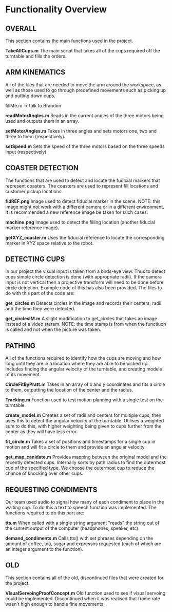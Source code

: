 Functionality Overview
=========================


OVERALL
-----------
This section contains the main functions used in the project.

__TakeAllCups.m__ The main script that takes all of the cups required off the turntable and fills the orders.

ARM KINEMATICS
-----------
All of the files that are needed to move the arm around the workspace, as well as those used to go through predefined movements such as picking up and putting down cups.

fillMe.m -> talk to Brandon

__readMotorAngles.m__ Reads in the current angles of the three motors being used and outputs them in an array.

__setMotorAngles.m__ Takes in three angles and sets motors one, two and three to them (respectively).

__setSpeed.m__ Sets the speed of the three motors based on the three speeds input (respectively).

COASTER DETECTION
-----------
The functions that are used to detect and locate the fudicial markers that represent coasters.  The coasters are used to represent fill locations and customer pickup locations.

__fidREF.png__ Image used to detect fiducial marker in the scene. NOTE: this image might not work with a different camera or in a different environment.  It is recommended a new reference image be taken for such cases.

__machine.png__ Image used to detect the filling location (another fiducial marker reference image).

__getXYZ_coaster.m__ Uses the fiducial reference to locate the corresponding marker in *XYZ* space relative to the robot.

DETECTING CUPS
-----------
In our project the visual input is taken from a birds-eye view.  Thus to detect cups simple circle detection is done (with appropriate radii).  If the camera input is not vertical then a projective transform will need to be done before circle detection.  Example code of this has also been provided.  The files to do with this part of the code are:

__get_circles.m__ Detects circles in the image and records their centers, radii and the time they were detected.

__get_circlesIM.m__ A slight modification to get_circles that takes an image instead of a video steram.  NOTE: the time stamp is from when the functiuon is called and not when the picture was taken.

PATHING
-----------
All of the functions required to identify how the cups are moving and how long until they are in a location where they are able to be picked up.  Includes finding the angular velocity of the turntable, and creating models of its movement.

__CircleFitByPratt.m__ Takes in an array of *x* and *y* coordinates and fits a circle to them, outputting the location of the center and the radius.

__Tracking.m__ Function used to test motion planning with a single test on the turntable.

__create_model.m__ Creates a set of radii and centers for multiple cups, then uses this to detect the angular velocity of the turntable.  Utilises a weighted sum to do this, with higher weighting being given to cups further from the center as they will have less error.

__fit_circle.m__ Takes a set of positions and timestamps for a single cup in motion and will fit a circle to them and provide an angular velocity.

__get_map_canidate.m__ Provides mapping between the original model and the recently detected cups.  Internally sorts by path radius to find the outermost cup of the specified type.  We choose the outermost cup to reduce the chance of knocking over other cups.

REQUESTING CONDIMENTS
-----------
Our team used audio to signal how many of each condiment to place in the waiting cup.  To do this a text to speech function was implemented.  The functions required to do this part are:

__tts.m__ When called with a single string argument "reads" the string out of the current output of the computer (headphones, speaker, etc).

__demand_condiments.m__ Calls tts() with set phrases depending on the amount of coffee, tea, sugar and expressos requested (each of which are an integer argument to the function).


OLD
-----------
This section contains all of the old, discontinued files that were created for the project.

__VisualServoingProofConcept.m__ Old function used to see if visual servoing could be implemented.  Discontinued when it was realised that frame rate wasn't high enough to handle fine movements.
